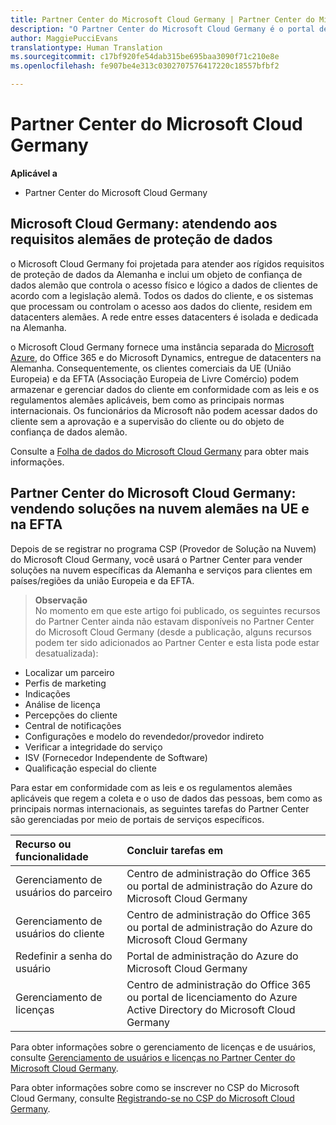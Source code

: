```yaml
---
title: Partner Center do Microsoft Cloud Germany | Partner Center do Microsoft Cloud Germany
description: "O Partner Center do Microsoft Cloud Germany é o portal de negócios para parceiros da Microsoft que querem oferecer soluções na nuvem da Microsoft para clientes em países da UE e da EFTA. o Microsoft Cloud Germany garante que os dados do seu cliente residem na Alemanha e um objeto de confiança de dados alemão designado controla o acesso a eles. Os clientes comerciais da UE (União Europeia) e da EFTA (Associação Europeia de Livre Comércio) podem armazenar e gerenciar dados do cliente em conformidade com as leis e os regulamentos alemães aplicáveis, bem como as principais normas internacionais. A Microsoft não pode acessar dados do cliente sem a aprovação e a supervisão do cliente ou do objeto de confiança de dados alemão."
author: MaggiePucciEvans
translationtype: Human Translation
ms.sourcegitcommit: c17bf920fe54dab315be695baa3090f71c210e8e
ms.openlocfilehash: fe907be4e313c0302707576417220c18557bfbf2

---
```


# Partner Center do Microsoft Cloud Germany

**Aplicável a**

-  Partner Center do Microsoft Cloud Germany

## Microsoft Cloud Germany: atendendo aos requisitos alemães de proteção de dados 

o Microsoft Cloud Germany foi projetada para atender aos rígidos requisitos de proteção de dados da Alemanha e inclui um objeto de confiança de dados alemão que controla o acesso físico e lógico a dados de clientes de acordo com a legislação alemã. Todos os dados do cliente, e os sistemas que processam ou controlam o acesso aos dados do cliente, residem em datacenters alemães. A rede entre esses datacenters é isolada e dedicada na Alemanha.

o Microsoft Cloud Germany fornece uma instância separada do [Microsoft Azure](https://azure.microsoft.com/en-us/overview/clouds/germany/), do Office 365 e do Microsoft Dynamics, entregue de datacenters na Alemanha. Consequentemente, os clientes comerciais da UE (União Europeia) e da EFTA (Associação Europeia de Livre Comércio) podem armazenar e gerenciar dados do cliente em conformidade com as leis e os regulamentos alemães aplicáveis, bem como as principais normas internacionais. Os funcionários da Microsoft não podem acessar dados do cliente sem a aprovação e a supervisão do cliente ou do objeto de confiança de dados alemão.

Consulte a [Folha de dados do Microsoft Cloud Germany](http://download.microsoft.com/download/6/1/3/613C9ECB-9167-4EF5-B131-3BAD8D8A126C/Microsoft_Cloud_Germany_Datasheet.pdf) para obter mais informações.

## Partner Center do Microsoft Cloud Germany: vendendo soluções na nuvem alemães na UE e na EFTA

Depois de se registrar no programa CSP (Provedor de Solução na Nuvem) do Microsoft Cloud Germany, você usará o Partner Center para vender soluções na nuvem específicas da Alemanha e serviços para clientes em países/regiões da união Europeia e da EFTA. 

>**Observação**<br>
No momento em que este artigo foi publicado, os seguintes recursos do Partner Center ainda não estavam disponíveis no Partner Center do Microsoft Cloud Germany (desde a publicação, alguns recursos podem ter sido adicionados ao Partner Center e esta lista pode estar desatualizada):

- Localizar um parceiro
- Perfis de marketing
- Indicações
- Análise de licença
- Percepções do cliente
- Central de notificações
- Configurações e modelo do revendedor/provedor indireto
- Verificar a integridade do serviço
- ISV (Fornecedor Independente de Software)
- Qualificação especial do cliente

Para estar em conformidade com as leis e os regulamentos alemães aplicáveis que regem a coleta e o uso de dados das pessoas, bem como as principais normas internacionais, as seguintes tarefas do Partner Center são gerenciadas por meio de portais de serviços específicos. 

Recurso ou funcionalidade | Concluir tarefas em
:--- | :---
Gerenciamento de usuários do parceiro | Centro de administração do Office 365 ou portal de administração do Azure do Microsoft Cloud Germany
Gerenciamento de usuários do cliente | Centro de administração do Office 365 ou portal de administração do Azure do Microsoft Cloud Germany
Redefinir a senha do usuário | Portal de administração do Azure do Microsoft Cloud Germany
Gerenciamento de licenças | Centro de administração do Office 365 ou portal de licenciamento do Azure Active Directory do Microsoft Cloud Germany

Para obter informações sobre o gerenciamento de licenças e de usuários, consulte [Gerenciamento de usuários e licenças no Partner Center do Microsoft Cloud Germany](user-management-in-partner-center-for-microsoft-cloud-germany.md).

Para obter informações sobre como se inscrever no CSP do Microsoft Cloud Germany, consulte [Registrando-se no CSP do Microsoft Cloud Germany](enroll-in-csp-for-microsoft-cloud-germany.md).



<!--HONumber=Jan17_HO2-->



